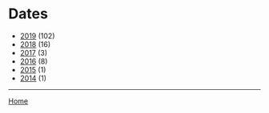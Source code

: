 # Dates

  * [2019](./2019/) (102)
  * [2018](./2018/) (16)
  * [2017](./2017/) (3)
  * [2016](./2016/) (8)
  * [2015](./2015/) (1)
  * [2014](./2014/) (1)

----

[Home](../)
